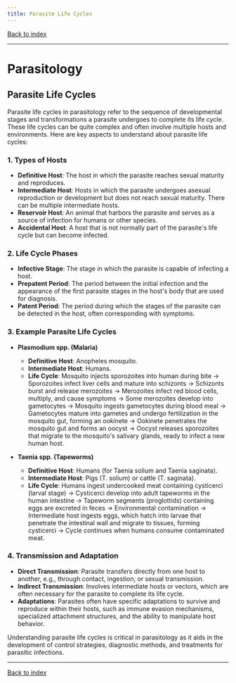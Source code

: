 ```yaml
---
title: Parasite Life Cycles
---
```


[Back to index](index.html)

---
# Parasitology
## Parasite Life Cycles

Parasite life cycles in parasitology refer to the sequence of developmental stages and transformations a parasite undergoes to complete its life cycle. These life cycles can be quite complex and often involve multiple hosts and environments. Here are key aspects to understand about parasite life cycles:

### 1. **Types of Hosts**
- **Definitive Host**: The host in which the parasite reaches sexual maturity and reproduces. 
- **Intermediate Host**: Hosts in which the parasite undergoes asexual reproduction or development but does not reach sexual maturity. There can be multiple intermediate hosts.
- **Reservoir Host**: An animal that harbors the parasite and serves as a source of infection for humans or other species.
- **Accidental Host**: A host that is not normally part of the parasite's life cycle but can become infected.

### 2. **Life Cycle Phases**
- **Infective Stage**: The stage in which the parasite is capable of infecting a host.
- **Prepatent Period**: The period between the initial infection and the appearance of the first parasite stages in the host's body that are used for diagnosis.
- **Patent Period**: The period during which the stages of the parasite can be detected in the host, often corresponding with symptoms.

### 3. **Example Parasite Life Cycles**
- **Plasmodium spp. (Malaria)**
  - **Definitive Host**: Anopheles mosquito.
  - **Intermediate Host**: Humans.
  - **Life Cycle**: Mosquito injects sporozoites into human during bite → Sporozoites infect liver cells and mature into schizonts → Schizonts burst and release merozoites → Merozoites infect red blood cells, multiply, and cause symptoms → Some merozoites develop into gametocytes → Mosquito ingests gametocytes during blood meal → Gametocytes mature into gametes and undergo fertilization in the mosquito gut, forming an ookinete → Ookinete penetrates the mosquito gut and forms an oocyst → Oocyst releases sporozoites that migrate to the mosquito's salivary glands, ready to infect a new human host.

- **Taenia spp. (Tapeworms)**
  - **Definitive Host**: Humans (for Taenia solium and Taenia saginata).
  - **Intermediate Host**: Pigs (T. solium) or cattle (T. saginata).
  - **Life Cycle**: Humans ingest undercooked meat containing cysticerci (larval stage) → Cysticerci develop into adult tapeworms in the human intestine → Tapeworm segments (proglottids) containing eggs are excreted in feces → Environmental contamination → Intermediate host ingests eggs, which hatch into larvae that penetrate the intestinal wall and migrate to tissues, forming cysticerci → Cycle continues when humans consume contaminated meat.

### 4. **Transmission and Adaptation**
- **Direct Transmission**: Parasite transfers directly from one host to another, e.g., through contact, ingestion, or sexual transmission.
- **Indirect Transmission**: Involves intermediate hosts or vectors, which are often necessary for the parasite to complete its life cycle.
- **Adaptations**: Parasites often have specific adaptations to survive and reproduce within their hosts, such as immune evasion mechanisms, specialized attachment structures, and the ability to manipulate host behavior.

Understanding parasite life cycles is critical in parasitology as it aids in the development of control strategies, diagnostic methods, and treatments for parasitic infections.

---
[Back to index](index.html)
